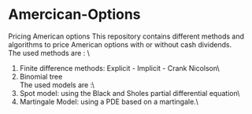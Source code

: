 # Amercican-Options
Pricing American options 
This repository contains different methods and algorithms to price American options with or without cash dividends. \
The used methods are : \
1) Finite difference methods: Explicit - Implicit - Crank Nicolson\
2) Binomial tree\
The used models are :\
1) Spot model: using the Black and Sholes partial differential equation\
2) Martingale Model: using a PDE based on a martingale.\
